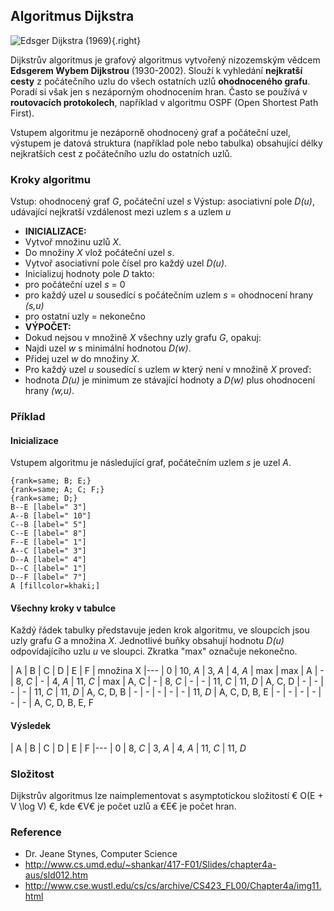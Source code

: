 ## Algoritmus Dijkstra

![Edsger Dijkstra (1969)](https://dl.dropboxusercontent.com/u/5942837/voho.cz/image-wiki/dijkstra.jpg){.right}

Dijkstrův algoritmus je grafový algoritmus vytvořený nizozemským vědcem **Edsgerem Wybem Dijkstrou** (1930-2002). Slouží k vyhledání **nejkratší cesty** z počátečního uzlu do všech ostatních uzlů **ohodnoceného grafu**. Poradí si však jen s nezáporným ohodnocením hran. Často se používá v **routovacích protokolech**, například v algoritmu OSPF (Open Shortest Path First).

Vstupem algoritmu je nezáporně ohodnocený graf a počáteční uzel, výstupem je datová struktura (například pole nebo tabulka) obsahující délky nejkratších cest z počátečního uzlu do ostatních uzlů.

### Kroky algoritmu

Vstup: ohodnocený graf *G*, počáteční uzel *s*
Výstup: asociativní pole *D(u)*, udávající nejkratší vzdálenost mezi uzlem *s* a uzlem *u*

- **INICIALIZACE:**
- Vytvoř množinu uzlů *X*.
- Do množiny *X* vlož počáteční uzel *s*.
- Vytvoř asociativní pole čísel pro každý uzel *D(u)*.
- Inicializuj hodnoty pole *D* takto:
 - pro počáteční uzel *s* = 0
 - pro každý uzel *u* sousedící s počátečním uzlem *s* = ohodnocení hrany *(s,u)*
 - pro ostatní uzly = nekonečno
- **VÝPOČET:**
- Dokud nejsou v množině *X* všechny uzly grafu *G*, opakuj:
 - Najdi uzel *w* s minimální hodnotou *D(w)*.
 - Přidej uzel *w* do množiny *X*.
 - Pro každý uzel *u* sousedící s uzlem *w* který není v množině *X* proveď:
  - hodnota *D(u)* je minimum ze stávající hodnoty a *D(w)* plus ohodnocení hrany *(w,u)*.

### Příklad

#### Inicializace

Vstupem algoritmu je následující graf, počátečním uzlem *s* je uzel *A*.

```dot:graph
{rank=same; B; E;}
{rank=same; A; C; F;}
{rank=same; D;}
B--E [label=" 3"]
A--B [label=" 10"]
C--B [label=" 5"]
C--E [label=" 8"]
F--E [label=" 1"]
A--C [label=" 3"]
D--A [label=" 4"]
D--C [label=" 1"]
D--F [label=" 7"]
A [fillcolor=khaki;]
```

#### Všechny kroky v tabulce

Každý řádek tabulky představuje jeden krok algoritmu, ve sloupcích jsou uzly grafu *G* a množina *X*. Jednotlivé buňky obsahují hodnotu *D(u)* odpovídajícího uzlu *u* ve sloupci. Zkratka "max" označuje nekonečno.

| A | B | C | D | E | F | množina X
|---
| 0 | 10, *A* | 3, *A* | 4, *A* | max | max | A
| - | 8, *C* | - | 4, *A* | 11, *C* | max | A, C
| - | 8, *C* | - | - | 11, *C* | 11, *D* | A, C, D
| - | - | - | - | 11, *C* | 11, *D* | A, C, D, B
| - | - | - | - | - | 11, *D* | A, C, D, B, E
| - | - | - | - | - | - | A, C, D, B, E, F

#### Výsledek

| A | B | C | D | E | F
|---
| 0 | 8, *C* | 3, *A* | 4, *A* | 11, *C* | 11, *D*

### Složitost

Dijkstrův algoritmus lze naimplementovat s asymptotickou složitostí € O(E + V \log V) €, kde €V€ je počet uzlů a €E€ je počet hran.

### Reference

- Dr. Jeane Stynes, Computer Science
- http://www.cs.umd.edu/~shankar/417-F01/Slides/chapter4a-aus/sld012.htm
- http://www.cse.wustl.edu/cs/cs/archive/CS423_FL00/Chapter4a/img11.html